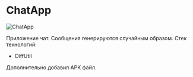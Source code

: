 # ChatApp

![ChatApp](https://user-images.githubusercontent.com/100588670/178143610-9eeb991e-e203-4668-863c-af30e377f10d.png)

Приложение чат. Сообщения генерируются случайным образом.
Стек технологий:
 - DiffUtil

Дополнительно добавил APK файл.
